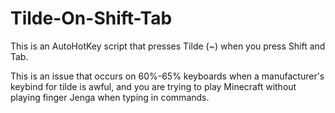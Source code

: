 # Tilde-On-Shift-Tab

This is an AutoHotKey script that presses Tilde (~) when you press Shift and Tab. 

This is an issue that occurs on 60%-65% keyboards when a manufacturer's keybind for tilde is awful, and you are trying to play Minecraft without playing finger Jenga when typing in commands. 
